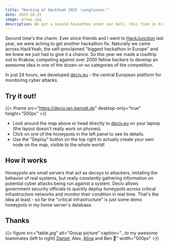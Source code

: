 ```yaml
---
title: "Hacking at HackYeah 2025 :sunglasses:"
date: 2025-10-15
image: group.jpg
description: We got a second hackathon under our belt, this time in Krakow.
---
```


Second time's the charm.
Ever since friends and I went to [HackJunction](../junction24) last year, we were aching to get another hackathon fix.
Naturally we came across HackYeah, the self-proclaimed "biggest hackathon in Europe" and we knew we just had to give it a chance.
So this year we made a roadtrip out to Krakow, competing against over 2000 fellow hackers to develop an awesome idea in one of the dozen-or-so categories of the competition.

In just 24 hours, we developed [deciv.eu](https://deciv.jan-berndt.de) - the central European platform for monitoring cyber attacks.

## Try it out!

{{< iframe src="https://deciv.jan-berndt.de" desktop-only="true" height="500px" >}}

- Look around the map above or head directly to [deciv.eu](https://deciv.jan-berndt.de) on your laptop (the layout doesn't really work on phones).
- Click on one of the honeypots in the left panel to see its details.
- Use the "Deploy" button on the top right to actually create your own node on the map, visible to the whole world!

## How it works

Honeypots are small servers that act as decoys to attackers, imitating the behavior of real systems, but really constantly gathering information on potential cyber attacks being run against a system.
Deciv allows government security officials to quickly deploy honeypots across critical infrastructure networks and monitor their condition in real time.
That's the idea at least - so far the "critical infrastructure" is just some demo honeypots in my home server's database.

## Thanks

{{< figure src="table.jpg" alt="Group picture" caption="...to my awesome teammates (left to right) [Daniel](https://dcermann.de/), Alex, [Alina](https://alinaabraham.de/) and Ben :saluting_face:" width="500px" >}}
